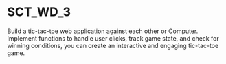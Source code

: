 # SCT_WD_3
Build a tic-tac-toe web application against each other or Computer. Implement functions to handle user clicks, track game state, and check for winning conditions, you can create an interactive and engaging tic-tac-toe game.

